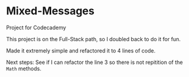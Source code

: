 # Mixed-Messages
Project for Codecademy

This project is on the Full-Stack path, so I doubled back to do it for fun.

Made it extremely simple and refactored it to 4 lines of code.

Next steps: See if I can refactor the line 3 so there is not repitition of the `Math` methods.
